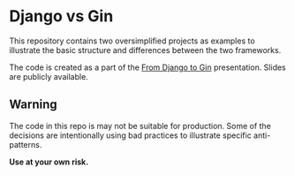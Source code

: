 # Django vs Gin

This repository contains two oversimplified projects as examples to illustrate the basic structure and differences between the two frameworks.

The code is created as a part of the [From Django to Gin](https://bit.ly/django-to-gin) presentation. Slides are publicly available.

## Warning
The code in this repo is may not be suitable for production. Some of the decisions are intentionally using bad practices to illustrate specific anti-patterns.

**Use at your own risk.**

